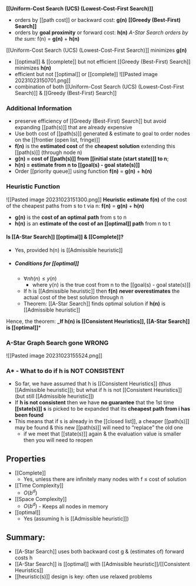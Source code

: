 **[[Uniform-Cost Search (UCS) (Lowest-Cost-First Search)]]** 
- orders by [[path cost]] or backward cost: **g(n)**
**[[Greedy (Best-First) Search]]** 
- orders by **goal proximity** or forward cost: **h(n)**
*A-Star Search orders by the sum:* f(n) = **g(n)** + **h(n)**

[[Uniform-Cost Search (UCS) (Lowest-Cost-First Search)]] minimizes **g(n)**
- [[optimal]] & [[complete]] but not efficient
[[Greedy (Best-First) Search]] minimizes **h(n)**
- efficient but not [[optimal]] or [[complete]]
![[Pasted image 20231023150701.png]]
- combination of both [[Uniform-Cost Search (UCS) (Lowest-Cost-First Search)]] & [[Greedy (Best-First) Search]]
### Additional Information
- preserve efficiency of [[Greedy (Best-First) Search]] but avoid expanding [[path(s)]] that are already expensive
- Use both cost of [[path(s)]] generated & estimate to goal to order nodes on the [[frontier (open list, fringe)]]
- **f(n)** is the **estimated cost** of the **cheapest solution** extending this [[path(s)]] (through node n)
- **g(n) = cost of [[path(s)]] from [[initial state (start state)]] to n**; 
- **h(n) = estimate from n to [[goal(s) - goal state(s)]]**
- Order [[priority queue]] using function **f(n)** = **g(n)** + **h(n)**

### Heuristic Function
![[Pasted image 20231023151300.png]]
**Heuristic estimate f(n)** of the cost of the cheapest paths from s to t via n:
**f(n)** = **g(n)** + **h(n)**
- **g(n)** is the **cost of an optimal path** from s to n
- **h(n)** is an **estimate of the cost of an [[optimal]] path** from n to t

#### Is [[A-Star Search]] [[optimal]] & [[Complete]]?
- Yes, provided h(n) is [[Admissible heuristic]] 
- ##### Conditions for [[optimal]]
	- $∀n h(n) ≤ y(n)$
		- where y(n) is the true cost from n to the [[goal(s) - goal state(s)]]
	- If h is [[Admissible heuristic]] then **f(n)** **never overestimates** the actual cost of the best solution through n
	- Theorem: [[A-Star Search]] finds optimal solution if **h(n)** is [[Admissible heuristic]]

Hence, the theorem:
**_If h(n) is [[Consistent Heuristics]], [[A-Star Search]] is [[optimal]]***

### A-Star Graph Search gone WRONG
![[Pasted image 20231023155524.png]]

### A* - What to do if h is NOT CONSISTENT
- So far, we have assumed that h is [[Consistent Heuristics]] (thus [[Admissible heuristic]]); but what if h is not [[Consistent Heuristics]] (but still [[Admissible heuristic]])
- If **h is not consistent** then we have **no guarantee** that the 1st time **[[state(s)]] s** is picked to be expanded that its **cheapest path from i has been found**
- This means that if s is already in the [[closed list]], a cheaper [[path(s)]] may be found & this new [[path(s)]] will need to “replace” the old one
	- if we meet that [[state(s)]] again & the evaluation value is smaller then you will need to reopen
## Properties
- [[Complete]]
    - Yes, unless there are infinitely many nodes with f ≤ cost of solution
- [[Time Complexity]]
    - $O(b^d)$ 
- [[Space Complexity]]
    - $O(b^d)$ - Keeps all nodes in memory
- [[optimal]]
    - Yes (assuming h is [[Admissible heuristic]])

## Summary:
- [[A-Star Search]] uses both backward cost g & (estimates of) forward costs h
- [[A-Star Search]] is [[optimal]] with [[Admissible heuristic]]/[[Consistent Heuristics]]
- [[heuristic(s)]] design is key: often use relaxed problems